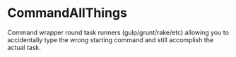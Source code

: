 CommandAllThings
================

Command wrapper round task runners (gulp/grunt/rake/etc) allowing you to accidentally type the wrong starting command and still accomplish the actual task.
